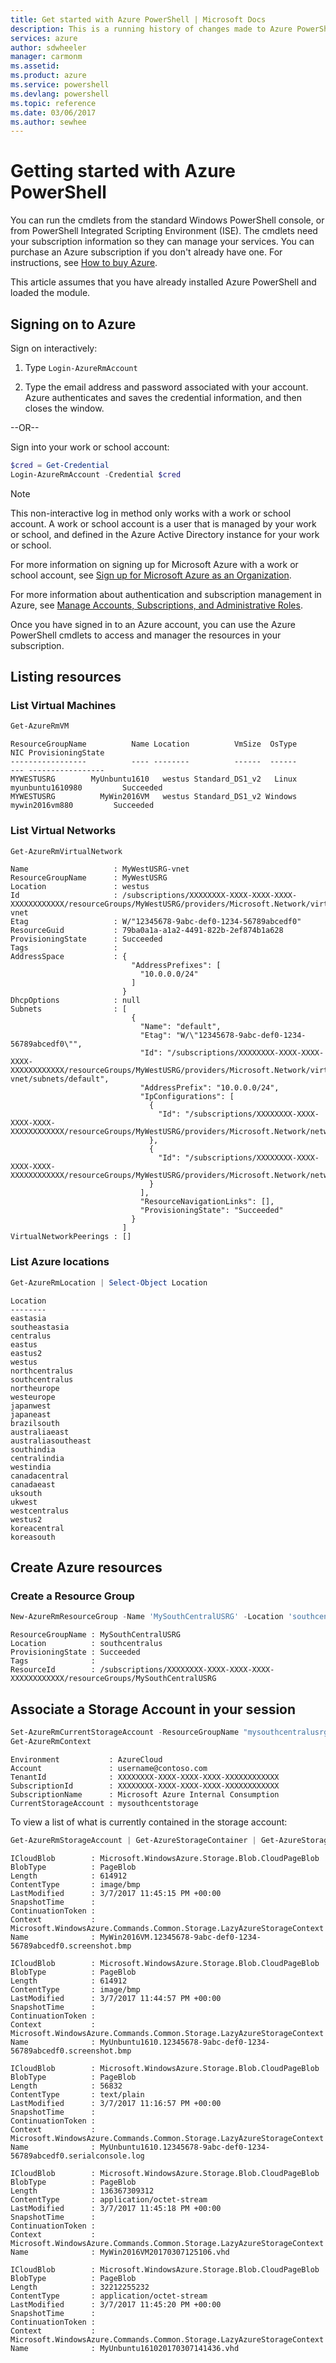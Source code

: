 ```yaml
---
title: Get started with Azure PowerShell | Microsoft Docs
description: This is a running history of changes made to Azure PowerShell in each release.
services: azure
author: sdwheeler
manager: carmonm
ms.assetid:
ms.product: azure
ms.service: powershell
ms.devlang: powershell
ms.topic: reference
ms.date: 03/06/2017
ms.author: sewhee
---
```

# Getting started with Azure PowerShell

You can run the cmdlets from the standard Windows PowerShell console, or from PowerShell Integrated
Scripting Environment (ISE). The cmdlets need your subscription information so they can manage your
services. You can purchase an Azure subscription if you don't already have one. For instructions,
see [How to buy Azure](http://go.microsoft.com/fwlink/p/?LinkId=320795).

This article assumes that you have already installed Azure PowerShell and loaded the module.

## Signing on to Azure

Sign on interactively:

1. Type `Login-AzureRmAccount`

2. Type the email address and password associated with your account. Azure authenticates and saves
   the credential information, and then closes the window.

--OR--

Sign into your work or school account:

```powershell
$cred = Get-Credential
Login-AzureRmAccount -Credential $cred
```

> [!NOTE]
> This non-interactive log in method only works with a work or school account. A work or
> school account is a user that is managed by your work or school, and defined in the Azure Active
> Directory instance for your work or school.
>
> For more information on signing up for Microsoft Azure with a work or school account, see [Sign up
> for Microsoft Azure as an Organization](/azure/active-directory/sign-up-organization.md).
>
> For more information about authentication and subscription management in Azure, see
> [Manage Accounts, Subscriptions, and Administrative Roles](/azure/active-directory/role-based-access-control-configure.md).

Once you have signed in to an Azure account, you can use the Azure PowerShell cmdlets to access and
manager the resources in your subscription.

## Listing resources

### List Virtual Machines

```powershell
Get-AzureRmVM
```

```
ResourceGroupName          Name Location          VmSize  OsType              NIC ProvisioningState
-----------------          ---- --------          ------  ------              --- -----------------
MYWESTUSRG        MyUnbuntu1610   westus Standard_DS1_v2   Linux myunbuntu1610980         Succeeded
MYWESTUSRG          MyWin2016VM   westus Standard_DS1_v2 Windows   mywin2016vm880         Succeeded
```

### List Virtual Networks

```powershell
Get-AzureRmVirtualNetwork
```

```
Name                   : MyWestUSRG-vnet
ResourceGroupName      : MyWestUSRG
Location               : westus
Id                     : /subscriptions/XXXXXXXX-XXXX-XXXX-XXXX-XXXXXXXXXXXX/resourceGroups/MyWestUSRG/providers/Microsoft.Network/virtualNetworks/MyWestUSRG-vnet
Etag                   : W/"12345678-9abc-def0-1234-56789abcedf0"
ResourceGuid           : 79ba0a1a-a1a2-4491-822b-2ef874b1a628
ProvisioningState      : Succeeded
Tags                   :
AddressSpace           : {
                           "AddressPrefixes": [
                             "10.0.0.0/24"
                           ]
                         }
DhcpOptions            : null
Subnets                : [
                           {
                             "Name": "default",
                             "Etag": "W/\"12345678-9abc-def0-1234-56789abcedf0\"",
                             "Id": "/subscriptions/XXXXXXXX-XXXX-XXXX-XXXX-XXXXXXXXXXXX/resourceGroups/MyWestUSRG/providers/Microsoft.Network/virtualNetworks/MyWestUSRG-vnet/subnets/default",
                             "AddressPrefix": "10.0.0.0/24",
                             "IpConfigurations": [
                               {
                                 "Id": "/subscriptions/XXXXXXXX-XXXX-XXXX-XXXX-XXXXXXXXXXXX/resourceGroups/MyWestUSRG/providers/Microsoft.Network/networkInterfaces/mywin2016vm880/ipConfigurations/ipconfig1"
                               },
                               {
                                 "Id": "/subscriptions/XXXXXXXX-XXXX-XXXX-XXXX-XXXXXXXXXXXX/resourceGroups/MyWestUSRG/providers/Microsoft.Network/networkInterfaces/myunbuntu1610980/ipConfigurations/ipconfig1"
                               }
                             ],
                             "ResourceNavigationLinks": [],
                             "ProvisioningState": "Succeeded"
                           }
                         ]
VirtualNetworkPeerings : []
```

### List Azure locations

```powershell
Get-AzureRmLocation | Select-Object Location
```

```
Location
--------
eastasia
southeastasia
centralus
eastus
eastus2
westus
northcentralus
southcentralus
northeurope
westeurope
japanwest
japaneast
brazilsouth
australiaeast
australiasoutheast
southindia
centralindia
westindia
canadacentral
canadaeast
uksouth
ukwest
westcentralus
westus2
koreacentral
koreasouth
```

## Create Azure resources

### Create a Resource Group

```powershell
New-AzureRmResourceGroup -Name 'MySouthCentralUSRG' -Location 'southcentralus'
```

```
ResourceGroupName : MySouthCentralUSRG
Location          : southcentralus
ProvisioningState : Succeeded
Tags              :
ResourceId        : /subscriptions/XXXXXXXX-XXXX-XXXX-XXXX-XXXXXXXXXXXX/resourceGroups/MySouthCentralUSRG
```

## Associate a Storage Account in your session

```powershell
Set-AzureRmCurrentStorageAccount -ResourceGroupName "mysouthcentralusrg" -StorageAccountName "mysouthcentstorage"
Get-AzureRmContext
```

```
Environment           : AzureCloud
Account               : username@contoso.com
TenantId              : XXXXXXXX-XXXX-XXXX-XXXX-XXXXXXXXXXXX
SubscriptionId        : XXXXXXXX-XXXX-XXXX-XXXX-XXXXXXXXXXXX
SubscriptionName      : Microsoft Azure Internal Consumption
CurrentStorageAccount : mysouthcentstorage
```

To view a list of what is currently contained in the storage account:

```powershell
Get-AzureRmStorageAccount | Get-AzureStorageContainer | Get-AzureStorageBlob
```

```
ICloudBlob        : Microsoft.WindowsAzure.Storage.Blob.CloudPageBlob
BlobType          : PageBlob
Length            : 614912
ContentType       : image/bmp
LastModified      : 3/7/2017 11:45:15 PM +00:00
SnapshotTime      :
ContinuationToken :
Context           : Microsoft.WindowsAzure.Commands.Common.Storage.LazyAzureStorageContext
Name              : MyWin2016VM.12345678-9abc-def0-1234-56789abcedf0.screenshot.bmp

ICloudBlob        : Microsoft.WindowsAzure.Storage.Blob.CloudPageBlob
BlobType          : PageBlob
Length            : 614912
ContentType       : image/bmp
LastModified      : 3/7/2017 11:44:57 PM +00:00
SnapshotTime      :
ContinuationToken :
Context           : Microsoft.WindowsAzure.Commands.Common.Storage.LazyAzureStorageContext
Name              : MyUnbuntu1610.12345678-9abc-def0-1234-56789abcedf0.screenshot.bmp

ICloudBlob        : Microsoft.WindowsAzure.Storage.Blob.CloudPageBlob
BlobType          : PageBlob
Length            : 56832
ContentType       : text/plain
LastModified      : 3/7/2017 11:16:57 PM +00:00
SnapshotTime      :
ContinuationToken :
Context           : Microsoft.WindowsAzure.Commands.Common.Storage.LazyAzureStorageContext
Name              : MyUnbuntu1610.12345678-9abc-def0-1234-56789abcedf0.serialconsole.log

ICloudBlob        : Microsoft.WindowsAzure.Storage.Blob.CloudPageBlob
BlobType          : PageBlob
Length            : 136367309312
ContentType       : application/octet-stream
LastModified      : 3/7/2017 11:45:18 PM +00:00
SnapshotTime      :
ContinuationToken :
Context           : Microsoft.WindowsAzure.Commands.Common.Storage.LazyAzureStorageContext
Name              : MyWin2016VM20170307125106.vhd

ICloudBlob        : Microsoft.WindowsAzure.Storage.Blob.CloudPageBlob
BlobType          : PageBlob
Length            : 32212255232
ContentType       : application/octet-stream
LastModified      : 3/7/2017 11:45:20 PM +00:00
SnapshotTime      :
ContinuationToken :
Context           : Microsoft.WindowsAzure.Commands.Common.Storage.LazyAzureStorageContext
Name              : MyUnbuntu161020170307141436.vhd
```